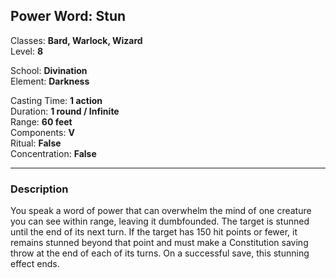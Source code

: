 ## Power Word: Stun

Classes: **Bard, Warlock, Wizard**  
Level: **8**  

School: **Divination**  
Element: **Darkness**  

Casting Time: **1 action**  
Duration: **1 round / Infinite**  
Range: **60 feet**  
Components: **V**  
Ritual: **False**  
Concentration: **False**  

------

### Description

You speak a word of power that can overwhelm the mind of one creature you can see within range, leaving it dumbfounded. The target is stunned until the end of its next turn. If the target has 150 hit points or fewer, it remains stunned beyond that point and must make a Constitution saving throw at the end of each of its turns. On a successful save, this stunning effect ends.

